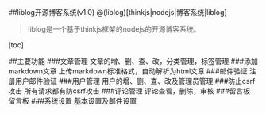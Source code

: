 ##liblog开源博客系统(v1.0)
@(liblog)[thinkjs|nodejs|博客系统|liblog]
>liblog是一个基于thinkjs框架的nodejs的开源博客系统。

[toc]

##主要功能
###文章管理 
文章的增、删、查、改，分类管理，标签管理
###添加markdown文章
上传markdown标准格式，自动解析为html文章
###邮件验证
注册用户邮件验证
###用户管理
用户的增、删、查、改及管理员管理
###防止csrf攻击
所有请求都有防csrf攻击
###评论管理
评论查看，删除，审核
###留言板
留言板
###系统设置
基本设置及邮件设置